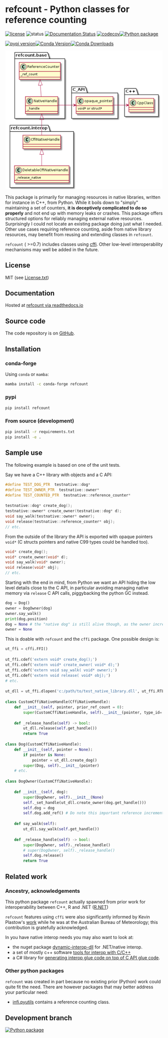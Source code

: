 # refcount - Python classes for reference counting

[![license](https://img.shields.io/badge/license-MIT-blue.svg)](https://github.com/csiro-hydroinformatics/pyrefcount/blob/main/LICENSE.txt) ![status](https://img.shields.io/badge/status-stable-green.svg) [![Documentation Status](https://readthedocs.org/projects/pyrefcount/badge/?version=latest)](https://pyrefcount.readthedocs.io/en/latest/?badge=latest) [![codecov](https://codecov.io/gh/csiro-hydroinformatics/pyrefcount/branch/main/graph/badge.svg?token=ZBBFq3ncAq)](https://codecov.io/gh/csiro-hydroinformatics/pyrefcount)[![Python package](https://github.com/csiro-hydroinformatics/pyrefcount/actions/workflows/build-matrix.yml/badge.svg?branch=main)](https://github.com/csiro-hydroinformatics/pyrefcount/actions/workflows/build-matrix.yml)

[![pypi version](https://img.shields.io/pypi/v/refcount)](https://pypi.org/project/refcount/)[![Conda Version](https://img.shields.io/conda/vn/conda-forge/refcount.svg)](https://anaconda.org/conda-forge/refcount)[![Conda Downloads](https://img.shields.io/conda/dn/conda-forge/refcount?label=conda-downloads)](https://anaconda.org/conda-forge/refcount)

![Reference counted native handles](./docs/img/refcount-principles.png "Reference counted native handles")

This package is primarily for managing resources in native libraries, written for instance in C++, from Python. While it boils down to "simply" maintaining a set of counters, **it is deceptively complicated to do so properly** and not end up with memory leaks or crashes. This package offers structured options for reliably managing external native resources. Surprisingly I could not locate an existing package doing just what I needed. Other use cases requiring reference counting, aside from native library resources, may benefit from reusing and extending classes in `refcount`.

`refcount` ( >=0.7) includes classes using [cffi](https://cffi.readthedocs.io/). Other low-level interoperability mechanisms may well be added in the future.

## License

MIT (see [License.txt](https://github.com/csiro-hydroinformatics/pyrefcount/blob/main/LICENSE.txt))

## Documentation

Hosted at [refcount via readthedocs.io](https://pyrefcount.readthedocs.io/en/latest/?badge=latest)

## Source code

The code repository is on [GitHub](https://github.com/csiro-hydroinformatics/pyrefcount).

## Installation

### conda-forge

Using `conda` or `mamba`:

```sh
mamba install -c conda-forge refcount
```

### pypi

```sh
pip install refcount
```

### From source (development)

```sh
pip install -r requirements.txt
pip install -e .
```

## Sample use

The following example is based on one of the unit tests.

Say we have a C++ library with objects and a C API:

```C++
#define TEST_DOG_PTR  testnative::dog*
#define TEST_OWNER_PTR  testnative::owner*
#define TEST_COUNTED_PTR  testnative::reference_counter*

testnative::dog* create_dog();
testnative::owner* create_owner(testnative::dog* d);
void say_walk(testnative::owner* owner);
void release(testnative::reference_counter* obj);
// etc.
```

From the outside of the library the API is exported with opaque pointers `void*` (C structs pointers and native C99 types could be handled too).

```C++
void* create_dog();
void* create_owner(void* d);
void say_walk(void* owner);
void release(void* obj);
// etc.
```

Starting with the end in mind, from Python we want an API hiding the low level details close to the C API, in particular avoiding managing native memory via `release` C API calls, piggybacking the python GC instead.

```python
dog = Dog()
owner = DogOwner(dog)
owner.say_walk()
print(dog.position)
dog = None # the "native dog" is still alive though, as the owner incremented the ref count
owner = None
```

This is doable with `refcount` and the `cffi` package. One possible design is:

```python
ut_ffi = cffi.FFI()

ut_ffi.cdef('extern void* create_dog();')
ut_ffi.cdef('extern void* create_owner( void* d);')
ut_ffi.cdef('extern void say_walk( void* owner);')
ut_ffi.cdef('extern void release( void* obj);')
# etc.

ut_dll = ut_ffi.dlopen('c:/path/to/test_native_library.dll', ut_ffi.RTLD_LAZY) # Lazy loading

class CustomCffiNativeHandle(CffiNativeHandle):
    def __init__(self, pointer, prior_ref_count = 0):
        super(CustomCffiNativeHandle, self).__init__(pointer, type_id='', prior_ref_count = prior_ref_count)

    def _release_handle(self) -> bool:
        ut_dll.release(self.get_handle())
        return True

class Dog(CustomCffiNativeHandle):
    def __init__(self, pointer = None):
        if pointer is None:
            pointer = ut_dll.create_dog()
        super(Dog, self).__init__(pointer)
    # etc.

class DogOwner(CustomCffiNativeHandle):

    def __init__(self, dog):
        super(DogOwner, self).__init__(None)
        self._set_handle(ut_dll.create_owner(dog.get_handle()))
        self.dog = dog
        self.dog.add_ref() # Do note this important reference increment

    def say_walk(self):
        ut_dll.say_walk(self.get_handle())

    def _release_handle(self) -> bool:
        super(DogOwner, self)._release_handle()
        # super(DogOwner, self)._release_handle()
        self.dog.release()
        return True
```

## Related work

### Ancestry, acknowledgements

This python package `refcount` actually spawned from prior work for interoperability between C++, R and .NET ([R.NET](https://github.com/rdotnet/rdotnet))

`refcount` features using `cffi` were also significantly informed by Kevin Plastow's [work](https://search.informit.com.au/documentSummary;dn=823898220073899;res=IELENG) while he was at the Australian Bureau of Meteorology; this contribution is gratefully acknowledged.

In you have native interop needs you may also want to look at:

* the nuget package [dynamic-interop-dll](https://github.com/rdotnet/dynamic-interop-dll) for .NET/native interop.
* a set of mostly c++ software [tools for interop with C/C++](https://github.com/csiro-hydroinformatics/c-interop)
* a C# library for [generating interop glue code on top of C API glue code](https://github.com/csiro-hydroinformatics/c-api-wrapper-generation).

### Other python packages

`refcount` was created in part because no existing prior (Python) work could quite fit the need. There are however packages that may better address your particular need:

* [infi.pyutils](https://pypi.org/project/infi.pyutils/) contains a reference counting class.

## Development branch

[![Python package](https://github.com/csiro-hydroinformatics/pyrefcount/actions/workflows/build-matrix.yml/badge.svg?branch=testing)](https://github.com/csiro-hydroinformatics/pyrefcount/actions/workflows/build-matrix.yml)

